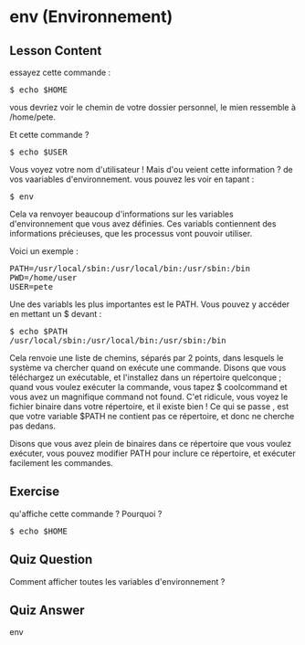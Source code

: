 # env (Environnement)

## Lesson Content

essayez cette commande :

<pre>$ echo $HOME</pre>

vous devriez voir le chemin de votre dossier personnel, le mien ressemble à /home/pete.

Et cette commande ?

<pre>$ echo $USER </pre>

Vous voyez votre nom d'utilisateur !
Mais d'ou veient cette information ? de vos vaariables d'environnement. vous pouvez les voir en tapant :

<pre>$ env </pre>

Cela va renvoyer beaucoup d'informations sur les variables d'environnement que vous avez définies. Ces variabls contiennent des informations précieuses, que les processus vont pouvoir utiliser.

Voici un exemple :

<pre>
PATH=/usr/local/sbin:/usr/local/bin:/usr/sbin:/bin
PWD=/home/user
USER=pete
</pre>


Une des variabls les plus importantes est le PATH. Vous pouvez y accéder en mettant un $ devant :

<pre>
$ echo $PATH
/usr/local/sbin:/usr/local/bin:/usr/sbin:/bin
</pre>

Cela renvoie une liste de chemins, séparés par 2 points, dans lesquels le système va chercher quand on exécute une commande. Disons que vous téléchargez un exécutable,  et l'installez dans un répertoire quelconque ; quand vous voulez exécuter la commande, vous tapez $ coolcommand et vous avez un magnifique  command not found. C'et ridicule, vous voyez le fichier binaire dans votre répertoire, et il existe bien ! Ce qui se passe , est que votre variable $PATH ne contient pas ce répertoire, et donc ne cherche pas dedans.

Disons que vous avez plein de binaires dans ce répertoire que vous voulez exécuter, vous pouvez modifier PATH pour inclure ce répertoire, et exécuter facilement les commandes.


## Exercise

qu'affiche cette commande ? Pourquoi ?
<pre>$ echo $HOME</pre>

## Quiz Question

Comment afficher toutes les variables d'environnement ?

## Quiz Answer

env
